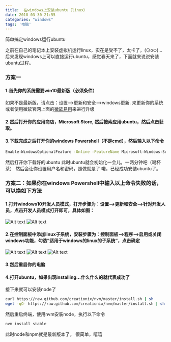 ```yaml
---
title:  在windows上安装ubuntu（linux）
date: 2018-03-30 21:55
categories: "windows"
tags: '电脑'
---
```


简单搞定windows运行ubuntu
<!-- more -->

之前在自己的笔记本上安装虚拟机运行linux，实在是受不了，太卡了，(⊙o⊙)…
后来发现windows上可以直接运行ubuntu，感觉春天来了，下面就来说说安装ubuntu过程。
### 方案一
#### 1.首先你的系统需要win10最新版（必须条件）
如果不是最新版，请点击：设置-->更新和安全-->windows更新. 来更新你的系统
或者使用微软官网上面的<a href="https://www.microsoft.com/zh-cn/software-download/windows10">微软易用</a>来进行升级
#### 2.然后打开你的应用商店，Microsoft Store, 然后搜索应用ubuntu，然后点击获取。
#### 3.下载完成之后打开你的windows Powershell（不是cmd），然后输入以下命令
``` bash
Enable-WindowsOptionalFeature -Online -FeatureName Microsoft-Windows-Subsystem-Linux
```
然后打开你下载好的ubuntu
此时ubuntu就会初始化一会儿，一两分钟吧（喝杯茶）
然后会让你设置用户名和密码，照做就是了
喏，已经成功安装ubuntu了。

### 方案二：如果你在windows Powershell中输入以上命令失败的话，可以换如下方法
#### 1.打开windows10开发人员模式，打开步骤为：设置-->更新和安全-->针对开发人员，点击开发人员模式打开即可，具体如图：
![Alt text](/images/win10-linux01.png)
![Alt text](/images/win10-linux02.png)
#### 2.在控制面板中添加linux子系统，安装步骤为：控制面板-->程序-->启用或关闭windows功能，勾选”适用于windows的linux的子系统“，点击确定
![Alt text](/images/win10-linux03.png)
![Alt text](/images/win10-linux04.png)
![Alt text](/images/win10-linux05.png)
#### 3.然后重启你的电脑
#### 4.打开ubuntu，如果出现installing...什么什么的就代表成功了

接下来就可以安装node了

``` bash
curl https://raw.github.com/creationix/nvm/master/install.sh | sh
wget -qO- https://raw.github.com/creationix/nvm/master/install.sh | sh
```
然后重启终端，使用nvm安装node，执行以下命令
``` bash
nvm install stable
```

此时node和npm就是最新版本了。
很简单，嘻嘻


